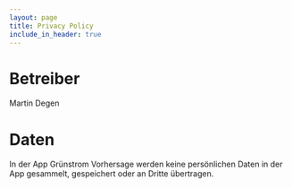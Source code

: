 ```yaml
---
layout: page
title: Privacy Policy
include_in_header: true
---
```


# Betreiber

Martin Degen

# Daten

In der App Grünstrom Vorhersage werden keine persönlichen Daten in der App gesammelt, gespeichert oder an Dritte übertragen.
